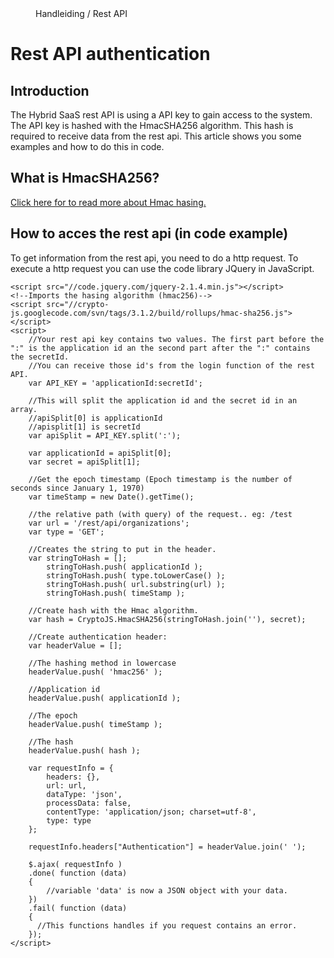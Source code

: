 <properties>
	<page>
		<title>Wall of Fame</title>
	</page>
	<menu>
		<position> Handleiding / Rest API </position> 
		<title>Authenthication</title>
	</menu>
</properties>

# Rest API authentication #




## Introduction ##
The Hybrid SaaS rest API is using a API key to gain access to the system. The API key is hashed with the HmacSHA256 algorithm. This hash is required to receive data from the rest api. This article shows you some examples and how to do this in code.


## What is HmacSHA256? ##

<a href="https://en.wikipedia.org/wiki/Hash-based_message_authentication_code">Click here for to read more about Hmac hasing.</a>

## How to acces the rest api (in code example) ##

To get information from the rest api, you need to do a http request. To execute a http request you can use the code library JQuery in JavaScript.

<!--<!doctype html>
<html>
 <head>
  <title>Authenthication preview</title>
 </head>
 <body>
	<!--Imports JQuery library.-->
	<script src="//code.jquery.com/jquery-2.1.4.min.js"></script>
	<!--Imports the hasing algorithm (hmac256)-->
	<script src="//crypto-js.googlecode.com/svn/tags/3.1.2/build/rollups/hmac-sha256.js"></script>
	<script>
		//Your rest api key contains two values. The first part before the ":" is the application id an the second part after the ":" contains the secretId.
		//You can receive those id's from the login function of the rest API.
		var API_KEY = 'applicationId:secretId';

		//This will split the application id and the secret id in an array. 
		//apiSplit[0] is applicationId
		//apisplit[1] is secretId
		var apiSplit = API_KEY.split(':');

		var applicationId = apiSplit[0];
		var secret = apiSplit[1];
		
		//Get the epoch timestamp (Epoch timestamp is the number of seconds since January 1, 1970)
		var timeStamp = new Date().getTime();

		//the relative path (with query) of the request.. eg: /test
		var url = '/rest/api/organizations';
		var type = 'GET';

		//Creates the string to put in the header.
		var stringToHash = [];
			stringToHash.push( applicationId );
			stringToHash.push( type.toLowerCase() );
			stringToHash.push( url.substring(url) );
			stringToHash.push( timeStamp );

		//Create hash with the Hmac algorithm.
		var hash = CryptoJS.HmacSHA256(stringToHash.join(''), secret);

		//Create authentication header:
		var headerValue = [];

		//The hashing method in lowercase
		headerValue.push( 'hmac256' );

		//Application id
		headerValue.push( applicationId );

		//The epoch
		headerValue.push( timeStamp );

		//The hash
		headerValue.push( hash );

		var requestInfo = {
			headers: {},
			url: url,
			dataType: 'json', 
			processData: false,
			contentType: 'application/json; charset=utf-8',
			type: type
		};
		
		requestInfo.headers["Authentication"] = headerValue.join(' ');

		$.ajax( requestInfo )
		.done( function (data)
		{
			//variable 'data' is now a JSON object with your data.
		})
		.fail( function (data)
		{
		  //This functions handles if you request contains an error.
		});
	</script>
 </body>
</html>




